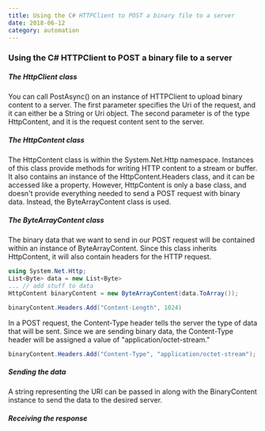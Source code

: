 ```yaml
---
title: Using the C# HTTPClient to POST a binary file to a server
date: 2018-06-12
category: automation
---
```

### Using the C# HTTPClient to POST a binary file to a server



##### The HttpClient class

You can call PostAsync() on an instance of HTTPClient to upload binary content to a server. The first parameter specifies the Uri of the request, and it can either be a String or Uri object. The second parameter is of the type HttpContent, and it is the request content sent to the server.

##### The HttpContent class

The HttpContent class is within the System.Net.Http namespace. Instances of this class provide methods for writing HTTP content to a stream or buffer. It also contains an instance of the HttpContent.Headers class, and it can be accessed like a property. However, HttpContent is only a base class, and doesn't provide everything needed to send a POST request with binary data. Instead, the ByteArrayContent class is used.

#####  The ByteArrayContent class

The binary data that we want to send in our POST request will be contained within an instance of ByteArrayContent. Since this class inherits HttpContent, it will also contain headers for the HTTP request. 

```c#
using System.Net.Http;
List<Byte> data = new List<Byte>
... // add stuff to data
HttpContent binaryContent = new ByteArrayContent(data.ToArray());

binaryContent.Headers.Add("Content-Length", 1024)
```

In a POST request, the Content-Type header tells the server the type of data that will be sent. Since we are sending binary data,  the Content-Type header will be assigned a value of "application/octet-stream."

```c#
binaryContent.Headers.Add("Content-Type", "application/octet-stream");
```



##### Sending the data

A string representing the URI can be passed in along with the BinaryContent instance to send the data to the desired server. 

##### Receiving the response


